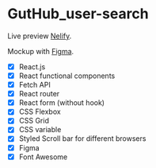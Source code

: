 # GutHub_user-search
Live preview [Nelify](https://githubusersearch-tiago.netlify.app/).

Mockup with [Figma](https://www.figma.com/file/5giRjamuR2JG5x3s3fW3vs/GitHub-Searcher?node-id=0%3A1).

- [x] React.js
- [x] React functional components
- [x] Fetch API
- [x] React router
- [x] React form (without hook)
- [x] CSS Flexbox
- [x] CSS Grid
- [x] CSS variable
- [x] Styled Scroll bar for different browsers  
- [x] Figma
- [x] Font Awesome
